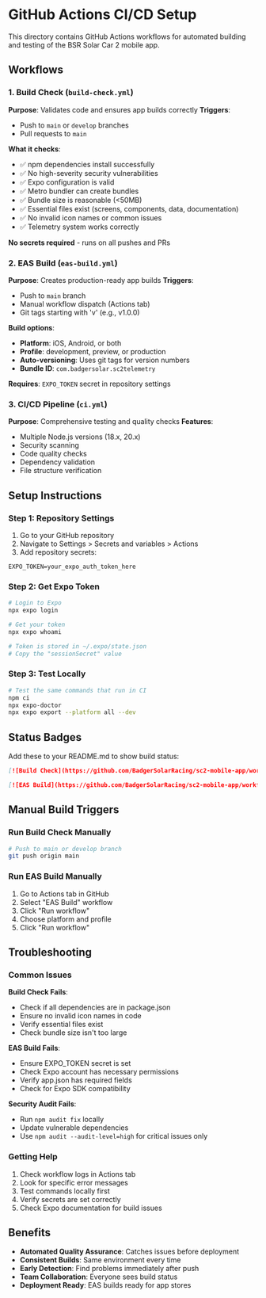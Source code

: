 # GitHub Actions CI/CD Setup

This directory contains GitHub Actions workflows for automated building and testing of the BSR Solar Car 2 mobile app.

## Workflows

### 1. Build Check (`build-check.yml`)
**Purpose**: Validates code and ensures app builds correctly
**Triggers**: 
- Push to `main` or `develop` branches
- Pull requests to `main`

**What it checks**:
- ✅ npm dependencies install successfully
- ✅ No high-severity security vulnerabilities
- ✅ Expo configuration is valid
- ✅ Metro bundler can create bundles
- ✅ Bundle size is reasonable (<50MB)
- ✅ Essential files exist (screens, components, data, documentation)
- ✅ No invalid icon names or common issues
- ✅ Telemetry system works correctly

**No secrets required** - runs on all pushes and PRs

### 2. EAS Build (`eas-build.yml`)
**Purpose**: Creates production-ready app builds
**Triggers**:
- Push to `main` branch
- Manual workflow dispatch (Actions tab)
- Git tags starting with 'v' (e.g., v1.0.0)

**Build options**:
- **Platform**: iOS, Android, or both
- **Profile**: development, preview, or production
- **Auto-versioning**: Uses git tags for version numbers
- **Bundle ID**: `com.badgersolar.sc2telemetry`

**Requires**: `EXPO_TOKEN` secret in repository settings

### 3. CI/CD Pipeline (`ci.yml`)
**Purpose**: Comprehensive testing and quality checks
**Features**:
- Multiple Node.js versions (18.x, 20.x)
- Security scanning
- Code quality checks
- Dependency validation
- File structure verification

## Setup Instructions

### Step 1: Repository Settings
1. Go to your GitHub repository
2. Navigate to Settings > Secrets and variables > Actions
3. Add repository secrets:

```
EXPO_TOKEN=your_expo_auth_token_here
```

### Step 2: Get Expo Token
```bash
# Login to Expo
npx expo login

# Get your token
npx expo whoami

# Token is stored in ~/.expo/state.json
# Copy the "sessionSecret" value
```

### Step 3: Test Locally
```bash
# Test the same commands that run in CI
npm ci
npx expo-doctor
npx expo export --platform all --dev
```

## Status Badges

Add these to your README.md to show build status:

```markdown
[![Build Check](https://github.com/BadgerSolarRacing/sc2-mobile-app/workflows/SC2%20Mobile%20App%20-%20Build%20Check/badge.svg)](https://github.com/BadgerSolarRacing/sc2-mobile-app/actions)

[![EAS Build](https://github.com/BadgerSolarRacing/sc2-mobile-app/workflows/SC2%20Mobile%20App%20-%20EAS%20Build/badge.svg)](https://github.com/BadgerSolarRacing/sc2-mobile-app/actions)
```

## Manual Build Triggers

### Run Build Check Manually
```bash
# Push to main or develop branch
git push origin main
```

### Run EAS Build Manually
1. Go to Actions tab in GitHub
2. Select "EAS Build" workflow
3. Click "Run workflow"
4. Choose platform and profile
5. Click "Run workflow"

## Troubleshooting

### Common Issues

**Build Check Fails**:
- Check if all dependencies are in package.json
- Ensure no invalid icon names in code
- Verify essential files exist
- Check bundle size isn't too large

**EAS Build Fails**:
- Ensure EXPO_TOKEN secret is set
- Check Expo account has necessary permissions
- Verify app.json has required fields
- Check for Expo SDK compatibility

**Security Audit Fails**:
- Run `npm audit fix` locally
- Update vulnerable dependencies
- Use `npm audit --audit-level=high` for critical issues only

### Getting Help

1. Check workflow logs in Actions tab
2. Look for specific error messages
3. Test commands locally first
4. Verify secrets are set correctly
5. Check Expo documentation for build issues

## Benefits

- **Automated Quality Assurance**: Catches issues before deployment
- **Consistent Builds**: Same environment every time
- **Early Detection**: Find problems immediately after push
- **Team Collaboration**: Everyone sees build status
- **Deployment Ready**: EAS builds ready for app stores

